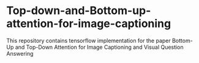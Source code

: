 # Top-down-and-Bottom-up-attention-for-image-captioning
This repository contains tensorflow implementation for the paper Bottom-Up and Top-Down Attention for Image Captioning and Visual Question Answering

